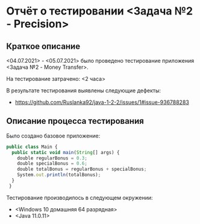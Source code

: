 # Отчёт о тестировании <Задача №2 - Precision>

## Краткое описание

<04.07.2021> - <05.07.2021> было проведено тестирование приложения <Задача №2 - Money Transfer>.

На тестирование затрачено: <2 часа>

В результате тестирования выявлены следующие дефекты:
* https://github.com/Ruslanka92/java-1-2-2/issues/1#issue-936788283

## Описание процесса тестирования

Было создано базовое приложение:
```javascript
public class Main {
  public static void main(String[] args) {
    double regularBonus = 0.3;
    double specialBonus = 0.6;
    double totalBonus = regularBonus + specialBonus;
    System.out.println(totalBonus);
  }
 }
```

Тестирование производилось в следующем окружении:
* <Windows 10 домашняя 64 разрядная>
* <Java 11.0.11>
